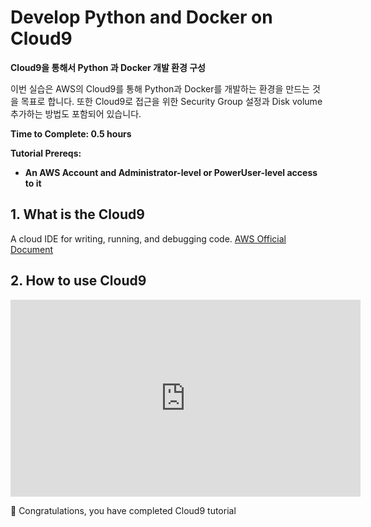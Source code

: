 # Develop Python and Docker on Cloud9

**Cloud9을 통해서 Python 과 Docker 개발 환경 구성**

이번 실습은 AWS의 Cloud9를 통해 Python과 Docker를 개발하는 환경을 만드는 것을 목표로 합니다. 또한 Cloud9로 접근을 위한 Security Group 설정과 Disk volume 추가하는 방법도 포함되어 있습니다.

**Time to Complete: 0.5 hours**

**Tutorial Prereqs:**

* **An AWS Account and Administrator-level or PowerUser-level access to it**

## 1. What is the Cloud9
A cloud IDE for writing, running, and debugging code. 
[AWS Official Document](https://aws.amazon.com/cloud9/)

## 2. How to use Cloud9

<iframe width="560" height="315" src="https://www.youtube.com/embed/sd--9DqLCRc" title="YouTube video player" frameborder="0" allow="accelerometer; autoplay; clipboard-write; encrypted-media; gyroscope; picture-in-picture" allowfullscreen></iframe>

🎉 Congratulations, you have completed Cloud9 tutorial 